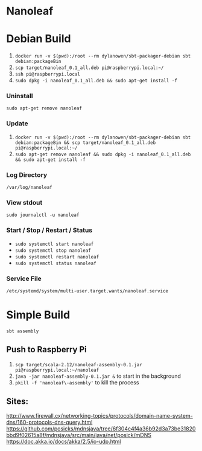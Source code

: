 # Nanoleaf

# Debian Build
1. `docker run -v $(pwd):/root --rm dylanowen/sbt-packager-debian sbt debian:packageBin`
2. `scp target/nanoleaf_0.1_all.deb pi@raspberrypi.local:~/`
3. `ssh pi@raspberrypi.local`
4. `sudo dpkg -i nanoleaf_0.1_all.deb && sudo apt-get install -f`

### Uninstall
`sudo apt-get remove nanoleaf`

### Update
1. `docker run -v $(pwd):/root --rm dylanowen/sbt-packager-debian sbt debian:packageBin && scp target/nanoleaf_0.1_all.deb pi@raspberrypi.local:~/`
2. `sudo apt-get remove nanoleaf && sudo dpkg -i nanoleaf_0.1_all.deb && sudo apt-get install -f`

### Log Directory
`/var/log/nanoleaf`

### View stdout
`sudo journalctl -u nanoleaf`

### Start / Stop / Restart / Status
* `sudo systemctl start nanoleaf`
* `sudo systemctl stop nanoleaf`
* `sudo systemctl restart nanoleaf`
* `sudo systemctl status nanoleaf`

### Service File
`/etc/systemd/system/multi-user.target.wants/nanoleaf.service`

# Simple Build
`sbt assembly`

## Push to Raspberry Pi
1. `scp target/scala-2.12/nanoleaf-assembly-0.1.jar pi@raspberrypi.local:~/nanoleaf`
2. `java -jar nanoleaf-assembly-0.1.jar &` to start in the background
3. `pkill -f 'nanoleaf\-assembly'` to kill the process

## Sites:
http://www.firewall.cx/networking-topics/protocols/domain-name-system-dns/160-protocols-dns-query.html
https://github.com/posicks/mdnsjava/tree/6f304c4f4a36b92d3a73be31820bbd9f02615a8f/mdnsjava/src/main/java/net/posick/mDNS
https://doc.akka.io/docs/akka/2.5/io-udp.html